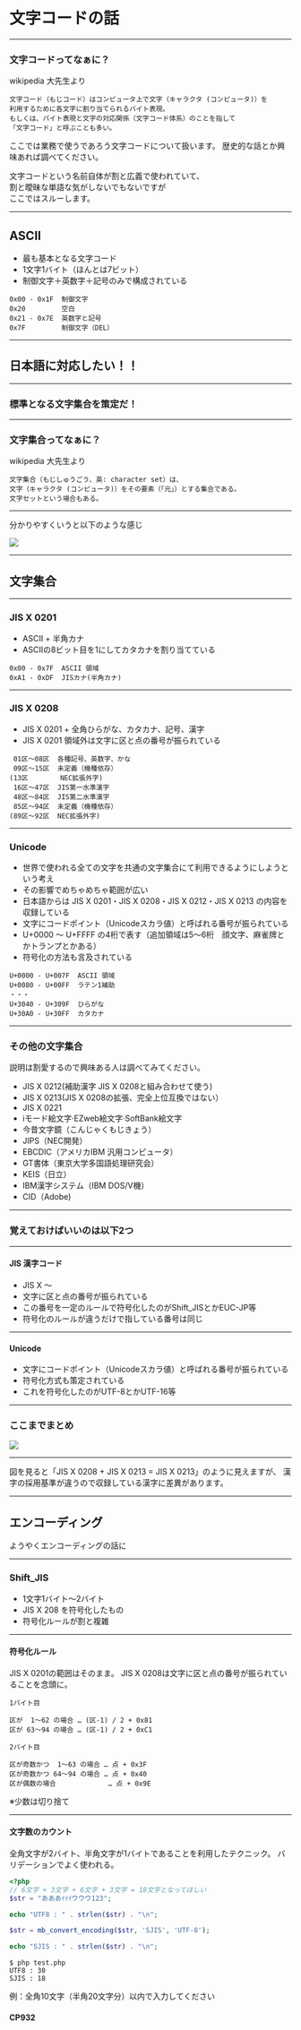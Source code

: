 # 文字コードの話

----

### 文字コードってなぁに？

wikipedia 大先生より

	文字コード（もじコード）はコンピュータ上で文字（キャラクタ (コンピュータ)）を
    利用するために各文字に割り当てられるバイト表現。
	もしくは、バイト表現と文字の対応関係（文字コード体系）のことを指して
    「文字コード」と呼ぶことも多い。

ここでは業務で使うであろう文字コードについて扱います。
歴史的な話とか興味あれば調べてください。

文字コードという名前自体が割と広義で使われていて、  
割と曖昧な単語な気がしないでもないですが  
ここではスルーします。

---

## ASCII

* 最も基本となる文字コード
* 1文字1バイト（ほんとは7ビット）
* 制御文字＋英数字＋記号のみで構成されている

```
0x00 - 0x1F  制御文字
0x20         空白
0x21 - 0x7E  英数字と記号
0x7F         制御文字（DEL）
```

---

## 日本語に対応したい！！

 ---

### 標準となる文字集合を策定だ！

 ---

### 文字集合ってなぁに？

wikipedia 大先生より

	文字集合（もじしゅうごう、英: character set）は、
    文字（キャラクタ (コンピュータ)）をその要素（「元」）とする集合である。
    文字セットという場合もある。

 ---

分かりやすくいうと以下のような感じ

![](01.jpg)

---

## 文字集合

 ---

### JIS X 0201

* ASCII + 半角カナ
* ASCIIの8ビット目を1にしてカタカナを割り当てている

```
0x00 - 0x7F  ASCII 領域
0xA1 - 0xDF  JISカナ(半角カナ)
```

 ---

### JIS X 0208

* JIS X 0201 + 全角ひらがな、カタカナ、記号、漢字
* JIS X 0201 領域外は文字に区と点の番号が振られている

```
 01区～08区  各種記号、英数字、かな
 09区～15区  未定義（機種依存）
(13区        NEC拡張外字)
 16区～47区  JIS第一水準漢字
 48区～84区  JIS第二水準漢字
 85区～94区  未定義（機種依存）
(89区～92区  NEC拡張外字)
```

 ---

### Unicode

* 世界で使われる全ての文字を共通の文字集合にて利用できるようにしようという考え
* その影響でめちゃめちゃ範囲が広い
* 日本語からは JIS X 0201・JIS X 0208・JIS X 0212・JIS X 0213 の内容を収録している
* 文字にコードポイント（Unicodeスカラ値）と呼ばれる番号が振られている
* U+0000 ～ U+FFFF の4桁で表す（追加領域は5～6桁　顔文字、麻雀牌とかトランプとかある）
* 符号化の方法も言及されている

```
U+0000 - U+007F  ASCII 領域
U+0080 - U+00FF  ラテン1補助
・・・
U+3040 - U+309F  ひらがな
U+30A0 - U+30FF  カタカナ
```

 ---

### その他の文字集合

説明は割愛するので興味ある人は調べてみてください。

* JIS X 0212(補助漢字 JIS X 0208と組み合わせて使う)
* JIS X 0213(JIS X 0208の拡張、完全上位互換ではない）
* JIS X 0221
* iモード絵文字·EZweb絵文字·SoftBank絵文字
* 今昔文字鏡（こんじゃくもじきょう）
* JIPS（NEC開発）
* EBCDIC（アメリカIBM 汎用コンピュータ）
* GT書体（東京大学多国語処理研究会）
* KEIS（日立）
* IBM漢字システム（IBM DOS/V機）
* CID（Adobe)

---

### 覚えておけばいいのは以下2つ

 ---

#### JIS 漢字コード

* JIS X ～
* 文字に区と点の番号が振られている
* この番号を一定のルールで符号化したのがShift_JISとかEUC-JP等
* 符号化のルールが違うだけで指している番号は同じ

 ---

#### Unicode

* 文字にコードポイント（Unicodeスカラ値）と呼ばれる番号が振られている
* 符号化方式も策定されている
* これを符号化したのがUTF-8とかUTF-16等

---

### ここまでまとめ

![](02.jpg)

 ---

図を見ると「JIS X 0208 + JIS X 0213 = JIS X 0213」のように見えますが、
漢字の採用基準が違うので収録している漢字に差異があります。

---

## エンコーディング

ようやくエンコーディングの話に

---

### Shift_JIS

* 1文字1バイト～2バイト
* JIS X 208 を符号化したもの
* 符号化ルールが割と複雑

 ---

#### 符号化ルール

JIS X 0201の範囲はそのまま。
JIS X 0208は文字に区と点の番号が振られていることを念頭に。



```
1バイト目

区が  1～62 の場合 … (区-1) / 2 + 0x81
区が 63～94 の場合 … (区-1) / 2 + 0xC1
```

```
2バイト目

区が奇数かつ  1～63 の場合 … 点 + 0x3F
区が奇数かつ 64～94 の場合 … 点 + 0x40
区が偶数の場合             … 点 + 0x9E
```

※少数は切り捨て

 ---

#### 文字数のカウント

全角文字が2バイト、半角文字が1バイトであることを利用したテクニック。
バリデーションでよく使われる。

```php
<?php
// 6文字 + 3文字 + 6文字 + 3文字 = 18文字となってほしい
$str = "あああｲｲｲウウウ123";

echo "UTF8 : " . strlen($str) . "\n";

$str = mb_convert_encoding($str, 'SJIS', 'UTF-8');

echo "SJIS : " . strlen($str) . "\n";

```

```
$ php test.php
UTF8 : 30
SJIS : 18
```

例：全角10文字（半角20文字分）以内で入力してください

#### CP932

